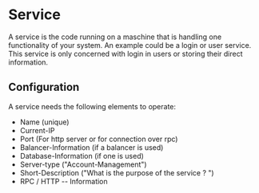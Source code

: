 # Service 

A service is the code running on a maschine that is handling one functionality of your system.
An example could be a login or user service. This service is only concerned with login in users or storing their direct information.

## Configuration

A service needs the following elements to operate:
* Name (unique)
* Current-IP
* Port (For http server or for connection over rpc)
* Balancer-Information (if a balancer is used)
* Database-Information (if one is used)
* Server-type ("Account-Management")
* Short-Description ("What is the purpose of the service ? ")
* RPC / HTTP -- Information